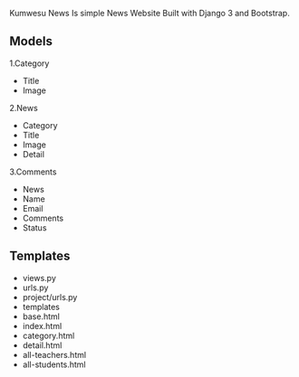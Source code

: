 Kumwesu News
Is simple News Website Built with Django 3 and Bootstrap.

Models
------------
1.Category
- Title
- Image

2.News
- Category
- Title
- Image
- Detail

3.Comments
- News
- Name
- Email
- Comments
- Status

Templates
------------
- views.py
- urls.py
- project/urls.py
- templates
- base.html
- index.html
- category.html
- detail.html
- all-teachers.html
- all-students.html
